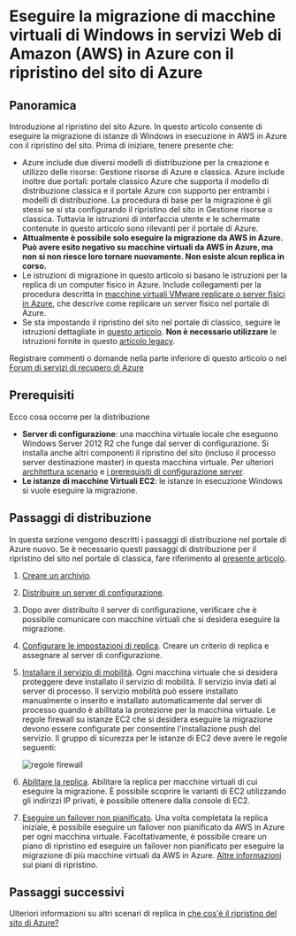 <properties
    pageTitle="Eseguire la migrazione di macchine virtuali di Windows da servizi Web di Amazon in Azure con il ripristino del sito | Microsoft Azure"
    description="In questo articolo viene descritto come eseguire la migrazione di macchine virtuali di Windows in esecuzione in Amazon Web Services (AWA) in Azure utilizzando il ripristino del sito di Azure."
    services="site-recovery"
    documentationCenter=""
    authors="rayne-wiselman"
    manager="jwhit"
    editor=""/>

<tags
    ms.service="site-recovery"
    ms.devlang="na"
    ms.topic="article"
    ms.tgt_pltfrm="na"
    ms.workload="backup-recovery"
    ms.date="08/22/2016"
    ms.author="raynew"/>

#  <a name="migrate-windows-virtual-machines-in-amazon-web-services-aws-to-azure-with-azure-site-recovery"></a>Eseguire la migrazione di macchine virtuali di Windows in servizi Web di Amazon (AWS) in Azure con il ripristino del sito di Azure

## <a name="overview"></a>Panoramica

Introduzione al ripristino del sito Azure. In questo articolo consente di eseguire la migrazione di istanze di Windows in esecuzione in AWS in Azure con il ripristino del sito. Prima di iniziare, tenere presente che:

- Azure include due diversi modelli di distribuzione per la creazione e utilizzo delle risorse: Gestione risorse di Azure e classica. Azure include inoltre due portali: portale classico Azure che supporta il modello di distribuzione classica e il portale Azure con supporto per entrambi i modelli di distribuzione. La procedura di base per la migrazione è gli stessi se si sta configurando il ripristino del sito in Gestione risorse o classica. Tuttavia le istruzioni di interfaccia utente e le schermate contenute in questo articolo sono rilevanti per il portale di Azure.
- **Attualmente è possibile solo eseguire la migrazione da AWS in Azure. Può avere esito negativo su macchine virtuali da AWS in Azure, ma non si non riesce loro tornare nuovamente. Non esiste alcun replica in corso.**
- Le istruzioni di migrazione in questo articolo si basano le istruzioni per la replica di un computer fisico in Azure. Include collegamenti per la procedura descritta in [macchine virtuali VMware replicare o server fisici in Azure](site-recovery-vmware-to-azure.md), che descrive come replicare un server fisico nel portale di Azure.
- Se sta impostando il ripristino del sito nel portale di classico, seguire le istruzioni dettagliate in [questo articolo](site-recovery-vmware-to-azure-classic.md). **Non è necessario utilizzare** le istruzioni fornite in questo [articolo legacy](site-recovery-vmware-to-azure-classic-legacy.md).

Registrare commenti o domande nella parte inferiore di questo articolo o nel [Forum di servizi di recupero di Azure](https://social.msdn.microsoft.com/forums/azure/home?forum=hypervrecovmgr)


## <a name="prerequisites"></a>Prerequisiti

Ecco cosa occorre per la distribuzione

- **Server di configurazione**: una macchina virtuale locale che eseguono Windows Server 2012 R2 che funge dal server di configurazione. Si installa anche altri componenti il ripristino del sito (incluso il processo server destinazione master) in questa macchina virtuale. Per ulteriori [architettura scenario](site-recovery-vmware-to-azure.md#scenario-architecture) e [i prerequisiti di configurazione server](site-recovery-vmware-to-azure.md#configuration-server-prerequisites).
- **Le istanze di macchine Virtuali EC2**: le istanze in esecuzione Windows si vuole eseguire la migrazione.

## <a name="deployment-steps"></a>Passaggi di distribuzione

In questa sezione vengono descritti i passaggi di distribuzione nel portale di Azure nuovo. Se è necessario questi passaggi di distribuzione per il ripristino del sito nel portale di classica, fare riferimento al [presente articolo](site-recovery-vmware-to-azure-classic.md).

1. [Creare un archivio](site-recovery-vmware-to-azure.md#create-a-recovery-services-vault).
2. [Distribuire un server di configurazione](site-recovery-vmware-to-azure.md#step-2-set-up-the-source-environment).
3. Dopo aver distribuito il server di configurazione, verificare che è possibile comunicare con macchine virtuali che si desidera eseguire la migrazione.
4. [Configurare le impostazioni di replica](site-recovery-vmware-to-azure.md#step-4-set-up-replication-settings). Creare un criterio di replica e assegnare al server di configurazione.
5. [Installare il servizio di mobilità](site-recovery-vmware-to-azure.md#step-6-replication-application). Ogni macchina virtuale che si desidera proteggere deve installato il servizio di mobilità. Il servizio invia dati al server di processo. Il servizio mobilità può essere installato manualmente o inserito e installato automaticamente dal server di processo quando è abilitata la protezione per la macchina virtuale. Le regole firewall su istanze EC2 che si desidera eseguire la migrazione devono essere configurate per consentire l'installazione push del servizio. Il gruppo di sicurezza per le istanze di EC2 deve avere le regole seguenti:

    ![regole firewall](./media/site-recovery-migrate-aws-to-azure/migrate-firewall.png)

6. [Abilitare la replica](site-recovery-vmware-to-azure.md#enable-replication). Abilitare la replica per macchine virtuali di cui eseguire la migrazione. È possibile scoprire le varianti di EC2 utilizzando gli indirizzi IP privati, è possibile ottenere dalla console di EC2.
7. [Eseguire un failover non pianificato](site-recovery-failover.md#run-an-unplanned-failover). Una volta completata la replica iniziale, è possibile eseguire un failover non pianificato da AWS in Azure per ogni macchina virtuale. Facoltativamente, è possibile creare un piano di ripristino ed eseguire un failover non pianificato per eseguire la migrazione di più macchine virtuali da AWS in Azure. [Altre informazioni](site-recovery-create-recovery-plans.md) sui piani di ripristino.

## <a name="next-steps"></a>Passaggi successivi

Ulteriori informazioni su altri scenari di replica in [che cos'è il ripristino del sito di Azure?](site-recovery-overview.md)
